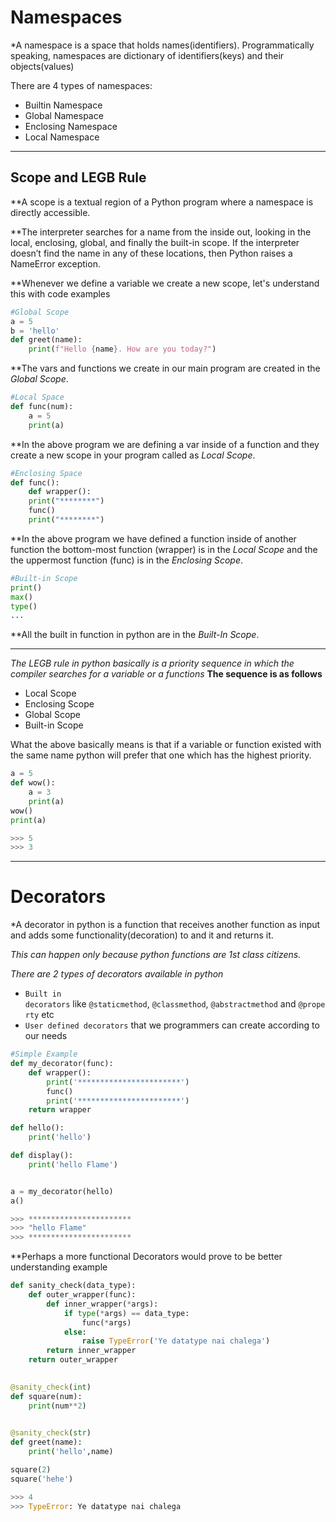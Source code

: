# Namespaces
*A namespace is a space that holds names(identifiers). Programmatically speaking, namespaces are dictionary of identifiers(keys) and their objects(values)

There are 4 types of namespaces:
- Builtin Namespace
- Global Namespace
- Enclosing Namespace
- Local Namespace
---
## Scope and LEGB Rule

**A scope is a textual region of a Python program where a namespace is directly accessible.

**The interpreter searches for a name from the inside out, looking in the local, enclosing, global, and finally the built-in scope. If the interpreter doesn’t find the name in any of these locations, then Python raises a NameError exception.

**Whenever we define a variable we create a new scope, let's understand this with code examples

```python
#Global Scope
a = 5
b = 'hello'
def greet(name):
	print(f"Hello {name}. How are you today?")
```
**The vars and functions we create in our main program are created in the _Global Scope_.

```python
#Local Space
def func(num):
	a = 5
	print(a)
```
**In the above program we are defining a var inside of a function and  they create a new scope in your program called as _Local Scope_.

```python
#Enclosing Space
def func():
	def wrapper():
	print("********")
	func()
	print("********")
```

**In the above program we have defined a function inside of another function the bottom-most function (wrapper) is in the _Local Scope_ and the the uppermost function (func) is in the _Enclosing Scope_.

```python
#Built-in Scope
print()
max()
type()
...
```
**All the built in function in python are in the _Built-In Scope_.

---
*The LEGB rule in python basically is a priority sequence in which the compiler searches for a variable or a functions*
**The sequence is as follows**
- Local Scope
- Enclosing Scope
- Global Scope
- Built-in Scope

What the above basically means is that if a variable or function existed  with the same name python will prefer that one which has the highest priority.

```python
a = 5
def wow():
	a = 3
	print(a)
wow()
print(a)

>>> 5
>>> 3
```
---
# Decorators
  
*A decorator in python is a function that receives another function as input and adds some functionality(decoration) to and it and returns it.

_This can happen only because python functions are 1st class citizens._

_There are 2 types of decorators available in python_
- `Built in decorators` like `@staticmethod`, `@classmethod`, `@abstractmethod` and `@property` etc
- `User defined decorators` that we programmers can create according to our needs

```python
#Simple Example
def my_decorator(func):
	def wrapper():
		print('***********************')
		func()
		print('***********************')
	return wrapper

def hello():
	print('hello')

def display():
	print('hello Flame')


a = my_decorator(hello)
a()

>>> *********************** 
>>> "hello Flame"
>>> ***********************
```

**Perhaps a more functional Decorators would prove to be better understanding example

```python 
def sanity_check(data_type):
	def outer_wrapper(func):
		def inner_wrapper(*args):
			if type(*args) == data_type:
				func(*args)
			else:
				raise TypeError('Ye datatype nai chalega')
		return inner_wrapper
	return outer_wrapper

  
@sanity_check(int)
def square(num):
	print(num**2)

  
@sanity_check(str)
def greet(name):
	print('hello',name)

square(2)
square('hehe')

>>> 4
>>> TypeError: Ye datatype nai chalega
```

